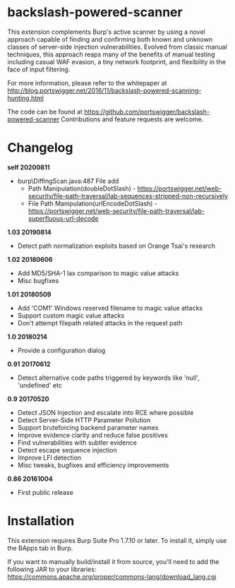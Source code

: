 # backslash-powered-scanner
This extension complements Burp's active scanner by using a novel approach capable of finding and confirming both known and unknown classes of server-side injection vulnerabilities. Evolved from classic manual techniques, this approach reaps many of the benefits of manual testing including casual WAF evasion, a tiny network footprint, and flexibility in the face of input filtering.

For more information, please refer to the whitepaper at http://blog.portswigger.net/2016/11/backslash-powered-scanning-hunting.html

The code can be found at https://github.com/portswigger/backslash-powered-scanner Contributions and feature requests are welcome.

# Changelog
**self 20200811**
 - burp\DiffingScan.java:487 File add 
    - Path Manipulation(doubleDotSlash) - https://portswigger.net/web-security/file-path-traversal/lab-sequences-stripped-non-recursively
    - File Path Manipulation(urlEncodeDotSlash) - https://portswigger.net/web-security/file-path-traversal/lab-superfluous-url-decode
 
**1.03 20190814**
 - Detect path normalization exploits based on Orange Tsai's research
 
**1.02 20180606**
 - Add MD5/SHA-1 lax comparison to magic value attacks
 - Misc bugfixes
 
**1.01 20180509**
 - Add 'COM1' Windows reserved filename to magic value attacks
 - Support custom magic value attacks
 - Don't attempt filepath related attacks in the request path
 
**1.0 20180214**
 - Provide a configuration dialog

**0.91 20170612**
 - Detect alternative code paths triggered by keywords like 'null', 'undefined' etc
 
**0.9 20170520**
 - Detect JSON Injection and escalate into RCE where possible
 - Detect Server-Side HTTP Parameter Pollution
 - Support bruteforcing backend parameter names
 - Improve evidence clarity and reduce false positives
 - Find vulnerabilities with subtler evidence
 - Detect escape sequence injection
 - Improve LFI detection
 - Misc tweaks, bugfixes and efficiency improvements
 
**0.86 20161004**
 - First public release

# Installation
This extension requires Burp Suite Pro 1.7.10 or later. To install it, simply use the BApps tab in Burp.

If you want to manually build/install it from source, you'll need to add the following JAR to your libraries: https://commons.apache.org/proper/commons-lang/download_lang.cgi

